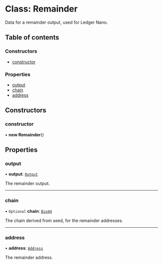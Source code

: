 # Class: Remainder

Data for a remainder output, used for Ledger Nano.

## Table of contents

### Constructors

- [constructor](Remainder.md#constructor)

### Properties

- [output](Remainder.md#output)
- [chain](Remainder.md#chain)
- [address](Remainder.md#address)

## Constructors

### constructor

• **new Remainder**()

## Properties

### output

• **output**: [`Output`](Output.md)

The remainder output.

___

### chain

• `Optional` **chain**: [`Bip44`](../interfaces/Bip44.md)

The chain derived from seed, for the remainder addresses.

___

### address

• **address**: [`Address`](Address.md)

The remainder address.
